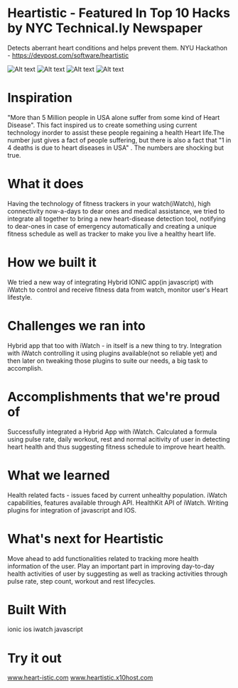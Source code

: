 # Heartistic - Featured In Top 10 Hacks by NYC Technical.ly Newspaper
Detects aberrant heart conditions and helps prevent them.
NYU Hackathon - https://devpost.com/software/heartistic

![Alt text](https://challengepost-s3-challengepost.netdna-ssl.com/photos/production/software_photos/000/477/886/datas/gallery.jpg)
![Alt text](https://challengepost-s3-challengepost.netdna-ssl.com/photos/production/software_photos/000/477/893/datas/gallery.jpg)
![Alt text](https://challengepost-s3-challengepost.netdna-ssl.com/photos/production/software_photos/000/477/892/datas/gallery.jpg)
![Alt text](https://challengepost-s3-challengepost.netdna-ssl.com/photos/production/software_photos/000/477/891/datas/gallery.jpg)


# Inspiration
"More than 5 Million people in USA alone suffer from some kind of Heart Disease". This fact inspired us to create something using current technology inorder to assist these people regaining a health Heart life.The number just gives a fact of people suffering, but there is also a fact that "1 in 4 deaths is due to heart diseases in USA" . The numbers are shocking but true.

# What it does
Having the technology of fitness trackers in your watch(iWatch), high connectivity now-a-days to dear ones and medical assistance, we tried to integrate all together to bring a new heart-disease detection tool, notifying to dear-ones in case of emergency automatically and creating a unique fitness schedule as well as tracker to make you live a healthy heart life.

# How we built it
We tried a new way of integrating Hybrid IONIC app(in javascript) with iWatch to control and receive fitness data from watch, monitor user's Heart lifestyle.

# Challenges we ran into
Hybrid app that too with iWatch - in itself is a new thing to try. Integration with iWatch controlling it using plugins available(not so reliable yet) and then later on tweaking those plugins to suite our needs, a big task to accomplish.

# Accomplishments that we're proud of
Successfully integrated a Hybrid App with iWatch. Calculated a formula using pulse rate, daily workout, rest and normal acitivity of user in detecting heart health and thus suggesting fitness schedule to improve heart health.

# What we learned
Health related facts - issues faced by current unhealthy population. iWatch capabilities, features available through API. HealthKit API of iWatch. Writing plugins for integration of javascript and IOS.

# What's next for Heartistic
Move ahead to add functionalities related to tracking more health information of the user. Play an important part in improving day-to-day health activities of user by suggesting as well as tracking activities through pulse rate, step count, workout and rest lifecycles.

# Built With
ionic
ios
iwatch
javascript

# Try it out
 www.heart-istic.com
 www.heartistic.x10host.com
